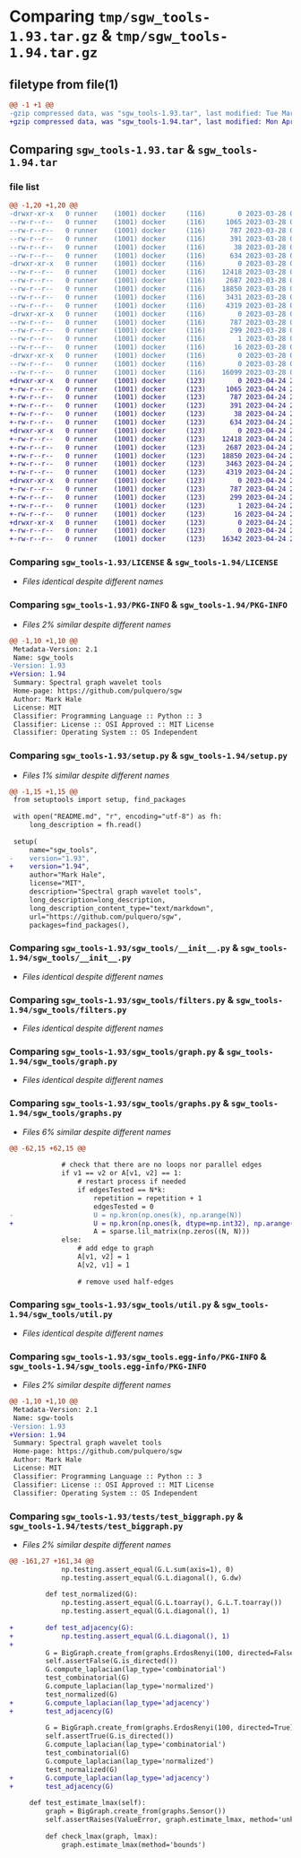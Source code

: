 # Comparing `tmp/sgw_tools-1.93.tar.gz` & `tmp/sgw_tools-1.94.tar.gz`

## filetype from file(1)

```diff
@@ -1 +1 @@
-gzip compressed data, was "sgw_tools-1.93.tar", last modified: Tue Mar 28 00:40:08 2023, max compression
+gzip compressed data, was "sgw_tools-1.94.tar", last modified: Mon Apr 24 20:49:09 2023, max compression
```

## Comparing `sgw_tools-1.93.tar` & `sgw_tools-1.94.tar`

### file list

```diff
@@ -1,20 +1,20 @@
-drwxr-xr-x   0 runner    (1001) docker     (116)        0 2023-03-28 00:40:08.971651 sgw_tools-1.93/
--rw-r--r--   0 runner    (1001) docker     (116)     1065 2023-03-28 00:39:32.000000 sgw_tools-1.93/LICENSE
--rw-r--r--   0 runner    (1001) docker     (116)      787 2023-03-28 00:40:08.971651 sgw_tools-1.93/PKG-INFO
--rw-r--r--   0 runner    (1001) docker     (116)      391 2023-03-28 00:39:32.000000 sgw_tools-1.93/README.md
--rw-r--r--   0 runner    (1001) docker     (116)       38 2023-03-28 00:40:08.971651 sgw_tools-1.93/setup.cfg
--rw-r--r--   0 runner    (1001) docker     (116)      634 2023-03-28 00:39:32.000000 sgw_tools-1.93/setup.py
-drwxr-xr-x   0 runner    (1001) docker     (116)        0 2023-03-28 00:40:08.971651 sgw_tools-1.93/sgw_tools/
--rw-r--r--   0 runner    (1001) docker     (116)    12418 2023-03-28 00:39:32.000000 sgw_tools-1.93/sgw_tools/__init__.py
--rw-r--r--   0 runner    (1001) docker     (116)     2687 2023-03-28 00:39:32.000000 sgw_tools-1.93/sgw_tools/filters.py
--rw-r--r--   0 runner    (1001) docker     (116)    18850 2023-03-28 00:39:32.000000 sgw_tools-1.93/sgw_tools/graph.py
--rw-r--r--   0 runner    (1001) docker     (116)     3431 2023-03-28 00:39:32.000000 sgw_tools-1.93/sgw_tools/graphs.py
--rw-r--r--   0 runner    (1001) docker     (116)     4319 2023-03-28 00:39:32.000000 sgw_tools-1.93/sgw_tools/util.py
-drwxr-xr-x   0 runner    (1001) docker     (116)        0 2023-03-28 00:40:08.971651 sgw_tools-1.93/sgw_tools.egg-info/
--rw-r--r--   0 runner    (1001) docker     (116)      787 2023-03-28 00:40:08.000000 sgw_tools-1.93/sgw_tools.egg-info/PKG-INFO
--rw-r--r--   0 runner    (1001) docker     (116)      299 2023-03-28 00:40:08.000000 sgw_tools-1.93/sgw_tools.egg-info/SOURCES.txt
--rw-r--r--   0 runner    (1001) docker     (116)        1 2023-03-28 00:40:08.000000 sgw_tools-1.93/sgw_tools.egg-info/dependency_links.txt
--rw-r--r--   0 runner    (1001) docker     (116)       16 2023-03-28 00:40:08.000000 sgw_tools-1.93/sgw_tools.egg-info/top_level.txt
-drwxr-xr-x   0 runner    (1001) docker     (116)        0 2023-03-28 00:40:08.971651 sgw_tools-1.93/tests/
--rw-r--r--   0 runner    (1001) docker     (116)        0 2023-03-28 00:39:32.000000 sgw_tools-1.93/tests/__init__.py
--rw-r--r--   0 runner    (1001) docker     (116)    16099 2023-03-28 00:39:32.000000 sgw_tools-1.93/tests/test_biggraph.py
+drwxr-xr-x   0 runner    (1001) docker     (123)        0 2023-04-24 20:49:09.693380 sgw_tools-1.94/
+-rw-r--r--   0 runner    (1001) docker     (123)     1065 2023-04-24 20:48:38.000000 sgw_tools-1.94/LICENSE
+-rw-r--r--   0 runner    (1001) docker     (123)      787 2023-04-24 20:49:09.693380 sgw_tools-1.94/PKG-INFO
+-rw-r--r--   0 runner    (1001) docker     (123)      391 2023-04-24 20:48:38.000000 sgw_tools-1.94/README.md
+-rw-r--r--   0 runner    (1001) docker     (123)       38 2023-04-24 20:49:09.693380 sgw_tools-1.94/setup.cfg
+-rw-r--r--   0 runner    (1001) docker     (123)      634 2023-04-24 20:48:38.000000 sgw_tools-1.94/setup.py
+drwxr-xr-x   0 runner    (1001) docker     (123)        0 2023-04-24 20:49:09.693380 sgw_tools-1.94/sgw_tools/
+-rw-r--r--   0 runner    (1001) docker     (123)    12418 2023-04-24 20:48:38.000000 sgw_tools-1.94/sgw_tools/__init__.py
+-rw-r--r--   0 runner    (1001) docker     (123)     2687 2023-04-24 20:48:38.000000 sgw_tools-1.94/sgw_tools/filters.py
+-rw-r--r--   0 runner    (1001) docker     (123)    18850 2023-04-24 20:48:38.000000 sgw_tools-1.94/sgw_tools/graph.py
+-rw-r--r--   0 runner    (1001) docker     (123)     3463 2023-04-24 20:48:38.000000 sgw_tools-1.94/sgw_tools/graphs.py
+-rw-r--r--   0 runner    (1001) docker     (123)     4319 2023-04-24 20:48:38.000000 sgw_tools-1.94/sgw_tools/util.py
+drwxr-xr-x   0 runner    (1001) docker     (123)        0 2023-04-24 20:49:09.693380 sgw_tools-1.94/sgw_tools.egg-info/
+-rw-r--r--   0 runner    (1001) docker     (123)      787 2023-04-24 20:49:09.000000 sgw_tools-1.94/sgw_tools.egg-info/PKG-INFO
+-rw-r--r--   0 runner    (1001) docker     (123)      299 2023-04-24 20:49:09.000000 sgw_tools-1.94/sgw_tools.egg-info/SOURCES.txt
+-rw-r--r--   0 runner    (1001) docker     (123)        1 2023-04-24 20:49:09.000000 sgw_tools-1.94/sgw_tools.egg-info/dependency_links.txt
+-rw-r--r--   0 runner    (1001) docker     (123)       16 2023-04-24 20:49:09.000000 sgw_tools-1.94/sgw_tools.egg-info/top_level.txt
+drwxr-xr-x   0 runner    (1001) docker     (123)        0 2023-04-24 20:49:09.693380 sgw_tools-1.94/tests/
+-rw-r--r--   0 runner    (1001) docker     (123)        0 2023-04-24 20:48:38.000000 sgw_tools-1.94/tests/__init__.py
+-rw-r--r--   0 runner    (1001) docker     (123)    16342 2023-04-24 20:48:38.000000 sgw_tools-1.94/tests/test_biggraph.py
```

### Comparing `sgw_tools-1.93/LICENSE` & `sgw_tools-1.94/LICENSE`

 * *Files identical despite different names*

### Comparing `sgw_tools-1.93/PKG-INFO` & `sgw_tools-1.94/PKG-INFO`

 * *Files 2% similar despite different names*

```diff
@@ -1,10 +1,10 @@
 Metadata-Version: 2.1
 Name: sgw_tools
-Version: 1.93
+Version: 1.94
 Summary: Spectral graph wavelet tools
 Home-page: https://github.com/pulquero/sgw
 Author: Mark Hale
 License: MIT
 Classifier: Programming Language :: Python :: 3
 Classifier: License :: OSI Approved :: MIT License
 Classifier: Operating System :: OS Independent
```

### Comparing `sgw_tools-1.93/setup.py` & `sgw_tools-1.94/setup.py`

 * *Files 1% similar despite different names*

```diff
@@ -1,15 +1,15 @@
 from setuptools import setup, find_packages
 
 with open("README.md", "r", encoding="utf-8") as fh:
     long_description = fh.read()
 
 setup(
     name="sgw_tools",
-    version="1.93",
+    version="1.94",
     author="Mark Hale",
     license="MIT",
     description="Spectral graph wavelet tools",
     long_description=long_description,
     long_description_content_type="text/markdown",
     url="https://github.com/pulquero/sgw",
     packages=find_packages(),
```

### Comparing `sgw_tools-1.93/sgw_tools/__init__.py` & `sgw_tools-1.94/sgw_tools/__init__.py`

 * *Files identical despite different names*

### Comparing `sgw_tools-1.93/sgw_tools/filters.py` & `sgw_tools-1.94/sgw_tools/filters.py`

 * *Files identical despite different names*

### Comparing `sgw_tools-1.93/sgw_tools/graph.py` & `sgw_tools-1.94/sgw_tools/graph.py`

 * *Files identical despite different names*

### Comparing `sgw_tools-1.93/sgw_tools/graphs.py` & `sgw_tools-1.94/sgw_tools/graphs.py`

 * *Files 6% similar despite different names*

```diff
@@ -62,15 +62,15 @@
 
             # check that there are no loops nor parallel edges
             if v1 == v2 or A[v1, v2] == 1:
                 # restart process if needed
                 if edgesTested == N*k:
                     repetition = repetition + 1
                     edgesTested = 0
-                    U = np.kron(np.ones(k), np.arange(N))
+                    U = np.kron(np.ones(k, dtype=np.int32), np.arange(N, dtype=np.int32))
                     A = sparse.lil_matrix(np.zeros((N, N)))
             else:
                 # add edge to graph
                 A[v1, v2] = 1
                 A[v2, v1] = 1
 
                 # remove used half-edges
```

### Comparing `sgw_tools-1.93/sgw_tools/util.py` & `sgw_tools-1.94/sgw_tools/util.py`

 * *Files identical despite different names*

### Comparing `sgw_tools-1.93/sgw_tools.egg-info/PKG-INFO` & `sgw_tools-1.94/sgw_tools.egg-info/PKG-INFO`

 * *Files 2% similar despite different names*

```diff
@@ -1,10 +1,10 @@
 Metadata-Version: 2.1
 Name: sgw-tools
-Version: 1.93
+Version: 1.94
 Summary: Spectral graph wavelet tools
 Home-page: https://github.com/pulquero/sgw
 Author: Mark Hale
 License: MIT
 Classifier: Programming Language :: Python :: 3
 Classifier: License :: OSI Approved :: MIT License
 Classifier: Operating System :: OS Independent
```

### Comparing `sgw_tools-1.93/tests/test_biggraph.py` & `sgw_tools-1.94/tests/test_biggraph.py`

 * *Files 2% similar despite different names*

```diff
@@ -161,27 +161,34 @@
             np.testing.assert_equal(G.L.sum(axis=1), 0)
             np.testing.assert_equal(G.L.diagonal(), G.dw)
     
         def test_normalized(G):
             np.testing.assert_equal(G.L.toarray(), G.L.T.toarray())
             np.testing.assert_equal(G.L.diagonal(), 1)
     
+        def test_adjacency(G):
+            np.testing.assert_equal(G.L.diagonal(), 1)
+    
         G = BigGraph.create_from(graphs.ErdosRenyi(100, directed=False))
         self.assertFalse(G.is_directed())
         G.compute_laplacian(lap_type='combinatorial')
         test_combinatorial(G)
         G.compute_laplacian(lap_type='normalized')
         test_normalized(G)
+        G.compute_laplacian(lap_type='adjacency')
+        test_adjacency(G)
     
         G = BigGraph.create_from(graphs.ErdosRenyi(100, directed=True))
         self.assertTrue(G.is_directed())
         G.compute_laplacian(lap_type='combinatorial')
         test_combinatorial(G)
         G.compute_laplacian(lap_type='normalized')
         test_normalized(G)
+        G.compute_laplacian(lap_type='adjacency')
+        test_adjacency(G)
 
     def test_estimate_lmax(self):
         graph = BigGraph.create_from(graphs.Sensor())
         self.assertRaises(ValueError, graph.estimate_lmax, method='unk')
     
         def check_lmax(graph, lmax):
             graph.estimate_lmax(method='bounds')
```

